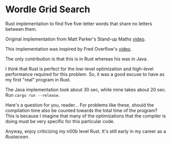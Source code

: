 # Wordle Grid Search

Rust implementation to find five five-letter words that share no letters between them.

Original implementation from Matt Parker's Stand-up Maths [video](https://www.youtube.com/watch?v=_-AfhLQfb6w).

This implementation was inspired by Fred Overflow's [video](https://www.youtube.com/watch?v=947Ewgue4DM).

The only contribution is that this is in Rust whereas his was in Java.

I think that Rust is perfect for the low-level optimization and high-level performance required for this problem. So, it was a good excuse to have as my first "real" program in Rust.

The Java implementation took about 30 sec, while mine takes about 20 sec. Run `cargo run --release`.

Here's a question for you, reader... For problems like these, should the compilation time also be counted towards the total time of the program? This is because I imagine that many of the optimizations that the compiler is doing must be very specific for this particular code.

Anyway, enjoy criticizing my n00b level Rust. It's still early in my career as a _Rustacean_.
